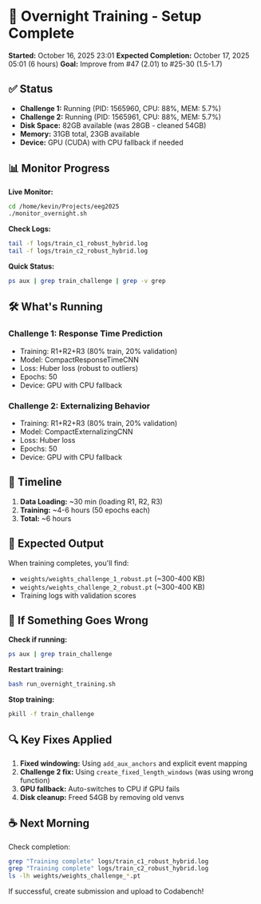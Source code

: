 # 🌙 Overnight Training - Setup Complete

**Started:** October 16, 2025 23:01
**Expected Completion:** October 17, 2025 05:01 (6 hours)
**Goal:** Improve from #47 (2.01) to #25-30 (1.5-1.7)

## ✅ Status

- **Challenge 1:** Running (PID: 1565960, CPU: 88%, MEM: 5.7%)
- **Challenge 2:** Running (PID: 1565961, CPU: 88%, MEM: 5.7%)
- **Disk Space:** 82GB available (was 28GB - cleaned 54GB)
- **Memory:** 31GB total, 23GB available
- **Device:** GPU (CUDA) with CPU fallback if needed

## 📊 Monitor Progress

**Live Monitor:**
```bash
cd /home/kevin/Projects/eeg2025
./monitor_overnight.sh
```

**Check Logs:**
```bash
tail -f logs/train_c1_robust_hybrid.log
tail -f logs/train_c2_robust_hybrid.log
```

**Quick Status:**
```bash
ps aux | grep train_challenge | grep -v grep
```

## 🛠️ What's Running

### Challenge 1: Response Time Prediction
- Training: R1+R2+R3 (80% train, 20% validation)
- Model: CompactResponseTimeCNN
- Loss: Huber loss (robust to outliers)
- Epochs: 50
- Device: GPU with CPU fallback

### Challenge 2: Externalizing Behavior
- Training: R1+R2+R3 (80% train, 20% validation)
- Model: CompactExternalizingCNN
- Loss: Huber loss
- Epochs: 50
- Device: GPU with CPU fallback

## 📝 Timeline

1. **Data Loading:** ~30 min (loading R1, R2, R3)
2. **Training:** ~4-6 hours (50 epochs each)
3. **Total:** ~6 hours

## 🎯 Expected Output

When training completes, you'll find:
- `weights/weights_challenge_1_robust.pt` (~300-400 KB)
- `weights/weights_challenge_2_robust.pt` (~300-400 KB)
- Training logs with validation scores

## 🚨 If Something Goes Wrong

**Check if running:**
```bash
ps aux | grep train_challenge
```

**Restart training:**
```bash
bash run_overnight_training.sh
```

**Stop training:**
```bash
pkill -f train_challenge
```

## 🔍 Key Fixes Applied

1. **Fixed windowing:** Using `add_aux_anchors` and explicit event mapping
2. **Challenge 2 fix:** Using `create_fixed_length_windows` (was using wrong function)
3. **GPU fallback:** Auto-switches to CPU if GPU fails
4. **Disk cleanup:** Freed 54GB by removing old venvs

## ☕ Next Morning

Check completion:
```bash
grep "Training complete" logs/train_c1_robust_hybrid.log
grep "Training complete" logs/train_c2_robust_hybrid.log
ls -lh weights/weights_challenge_*.pt
```

If successful, create submission and upload to Codabench!
